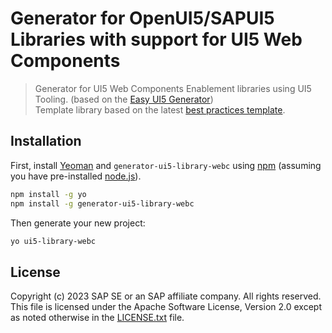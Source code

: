 # Generator for OpenUI5/SAPUI5 Libraries with support for UI5 Web Components
> Generator for UI5 Web Components Enablement libraries using UI5 Tooling. (based on the [Easy UI5 Generator](https://github.com/SAP/generator-easy-ui5))  
> Template library based on the latest [best practices template](https://github.com/ui5-community/ui5-library-showcase).  

## Installation

First, install [Yeoman](http://yeoman.io) and `generator-ui5-library-webc` using [npm](https://www.npmjs.com/) (assuming you have pre-installed [node.js](https://nodejs.org/)).

```bash
npm install -g yo
npm install -g generator-ui5-library-webc
```

Then generate your new project:

```bash
yo ui5-library-webc
```

## License

Copyright (c) 2023 SAP SE or an SAP affiliate company. All rights reserved.
This file is licensed under the Apache Software License, Version 2.0 except as noted otherwise in the [LICENSE.txt](./LICENSE.txt) file.
